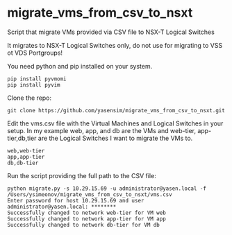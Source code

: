 # migrate_vms_from_csv_to_nsxt
Script that migrate VMs provided via CSV file to NSX-T Logical Switches

It migrates to NSX-T Logical Switches only, do not use for migrating to VSS ot VDS Portgroups!

You need python and pip installed on your system.
```
pip install pyvmomi
pip install pyvim
```

Clone the repo:
```
git clone https://github.com/yasensim/migrate_vms_from_csv_to_nsxt.git
```

Edit the vms.csv file with the Virtual Machines and Logical Switches in your setup.
In my example web, app, and db are the VMs and web-tier, app-tier,db,tier are the Logical Switches I want to migrate the VMs to.

```
web,web-tier
app,app-tier
db,db-tier
```

Run the script providing the full path to the CSV file:
```
python migrate.py -s 10.29.15.69 -u administrator@yasen.local -f /Users/ysimeonov/migrate_vms_from_csv_to_nsxt/vms.csv 
Enter password for host 10.29.15.69 and user administrator@yasen.local: ********
Successfully changed to network web-tier for VM web
Successfully changed to network app-tier for VM app
Successfully changed to network db-tier for VM db
```
